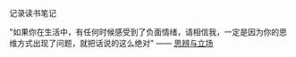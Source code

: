 记录读书笔记

"如果你在生活中，有任何时候感受到了负面情绪，请相信我，一定是因为你的思维方式出现了问题，就把话说的这么绝对"   —— [思辨与立场](https://github.com/rabbeargiggly/reading-notes/tree/main/%E6%80%9D%E8%BE%A9%E4%B8%8E%E7%AB%8B%E5%9C%BA "思辨与立场")

